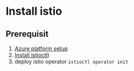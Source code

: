 # Install istio

## Prerequisit

1. [Azure platform setup](https://istio.io/latest/docs/setup/platform-setup/azure/)
1. [Install istioctl](https://istio.io/latest/docs/ops/diagnostic-tools/istioctl/))
1. deploy istio operator `istioctl operator init`
